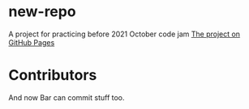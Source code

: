# new-repo
A project for practicing before 2021 October code jam
[The project on GitHub Pages](https://galon7.github.io/new-repo/)

# Contributors

And now Bar can commit stuff too.
